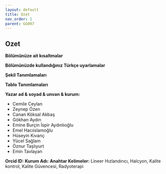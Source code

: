 ```yaml
---
layout: default
title: Ozet
nav_order: 1
parent: GG007
---
```



## Ozet

**Bölümünüze ait kısaltmalar**

**Bölümünüzde kullandığınız Türkçe uyarlamalar**

**Şekil Tanımlamaları**

**Tablo Tanımlamaları**

**Yazar ad & soyad & unvan & kurum:**
* Cemile Ceylan
* Zeynep Özen
* Canan Köksal Akbaş
* Gökhan Aydın
* Emine Burçin İspir Aydınlıoğlu
* Emel Hacıislamoğlu
* Hüseyin Kıvanç
* Yücel Sağlam
* Öznur Taşlıyurt
* Emin Tavlayan

**Orcid ID:**
**Kurum Adı:**
**Anahtar Kelimeler:** Lineer Hızlandırıcı, Halcyon, Kalite kontrol, Kalite Güvencesi, Radyoterapi